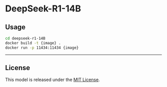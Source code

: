 # DeepSeek-R1-14B

## Usage

```sh
cd deepseek-r1-14B
docker build -t {image} .
docker run -p 11434:11434 {image}
```


---

## License

This model is released under the [MIT License](https://huggingface.co/deepseek-ai/DeepSeek-R1-Distill-Qwen-14B/blob/main/LICENSE).
